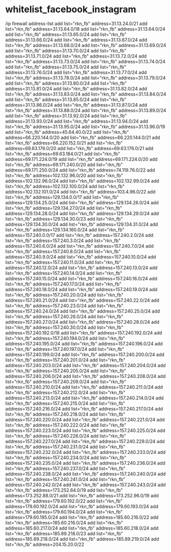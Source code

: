 # whitelist_facebook_instagram

/ip firewall address-list
add list="rkn_fb" address=31.13.24.0/21
add list="rkn_fb" address=31.13.64.0/18
add list="rkn_fb" address=31.13.64.0/24
add list="rkn_fb" address=31.13.65.0/24
add list="rkn_fb" address=31.13.66.0/24
add list="rkn_fb" address=31.13.67.0/24
add list="rkn_fb" address=31.13.68.0/24
add list="rkn_fb" address=31.13.69.0/24
add list="rkn_fb" address=31.13.70.0/24
add list="rkn_fb" address=31.13.71.0/24
add list="rkn_fb" address=31.13.72.0/24
add list="rkn_fb" address=31.13.73.0/24
add list="rkn_fb" address=31.13.74.0/24
add list="rkn_fb" address=31.13.75.0/24
add list="rkn_fb" address=31.13.76.0/24
add list="rkn_fb" address=31.13.77.0/24
add list="rkn_fb" address=31.13.78.0/24
add list="rkn_fb" address=31.13.79.0/24
add list="rkn_fb" address=31.13.80.0/24
add list="rkn_fb" address=31.13.81.0/24
add list="rkn_fb" address=31.13.82.0/24
add list="rkn_fb" address=31.13.83.0/24
add list="rkn_fb" address=31.13.84.0/24
add list="rkn_fb" address=31.13.85.0/24
add list="rkn_fb" address=31.13.86.0/24
add list="rkn_fb" address=31.13.87.0/24
add list="rkn_fb" address=31.13.88.0/24
add list="rkn_fb" address=31.13.89.0/24
add list="rkn_fb" address=31.13.92.0/24
add list="rkn_fb" address=31.13.93.0/24
add list="rkn_fb" address=31.13.94.0/24
add list="rkn_fb" address=31.13.95.0/24
add list="rkn_fb" address=31.13.96.0/19
add list="rkn_fb" address=45.64.40.0/22
add list="rkn_fb" address=66.220.144.0/20
add list="rkn_fb" address=66.220.144.0/21
add list="rkn_fb" address=66.220.152.0/21
add list="rkn_fb" address=69.63.176.0/20
add list="rkn_fb" address=69.63.176.0/21
add list="rkn_fb" address=69.63.184.0/21
add list="rkn_fb" address=69.171.224.0/19
add list="rkn_fb" address=69.171.224.0/20
add list="rkn_fb" address=69.171.240.0/20
add list="rkn_fb" address=69.171.250.0/24
add list="rkn_fb" address=74.119.76.0/22
add list="rkn_fb" address=102.132.96.0/20
add list="rkn_fb" address=102.132.96.0/24
add list="rkn_fb" address=102.132.99.0/24
add list="rkn_fb" address=102.132.100.0/24
add list="rkn_fb" address=102.132.101.0/24
add list="rkn_fb" address=103.4.96.0/22
add list="rkn_fb" address=129.134.0.0/17
add list="rkn_fb" address=129.134.25.0/24
add list="rkn_fb" address=129.134.26.0/24
add list="rkn_fb" address=129.134.27.0/24
add list="rkn_fb" address=129.134.28.0/24
add list="rkn_fb" address=129.134.29.0/24
add list="rkn_fb" address=129.134.30.0/23
add list="rkn_fb" address=129.134.30.0/24
add list="rkn_fb" address=129.134.31.0/24
add list="rkn_fb" address=129.134.160.0/24
add list="rkn_fb" address=157.240.0.0/17
add list="rkn_fb" address=157.240.2.0/24
add list="rkn_fb" address=157.240.3.0/24
add list="rkn_fb" address=157.240.6.0/24
add list="rkn_fb" address=157.240.7.0/24
add list="rkn_fb" address=157.240.8.0/24
add list="rkn_fb" address=157.240.9.0/24
add list="rkn_fb" address=157.240.10.0/24
add list="rkn_fb" address=157.240.11.0/24
add list="rkn_fb" address=157.240.12.0/24
add list="rkn_fb" address=157.240.13.0/24
add list="rkn_fb" address=157.240.14.0/24
add list="rkn_fb" address=157.240.15.0/24
add list="rkn_fb" address=157.240.16.0/24
add list="rkn_fb" address=157.240.17.0/24
add list="rkn_fb" address=157.240.18.0/24
add list="rkn_fb" address=157.240.19.0/24
add list="rkn_fb" address=157.240.20.0/24
add list="rkn_fb" address=157.240.21.0/24
add list="rkn_fb" address=157.240.22.0/24
add list="rkn_fb" address=157.240.23.0/24
add list="rkn_fb" address=157.240.24.0/24
add list="rkn_fb" address=157.240.25.0/24
add list="rkn_fb" address=157.240.26.0/24
add list="rkn_fb" address=157.240.27.0/24
add list="rkn_fb" address=157.240.28.0/24
add list="rkn_fb" address=157.240.30.0/24
add list="rkn_fb" address=157.240.192.0/18
add list="rkn_fb" address=157.240.192.0/24
add list="rkn_fb" address=157.240.194.0/24
add list="rkn_fb" address=157.240.195.0/24
add list="rkn_fb" address=157.240.196.0/24
add list="rkn_fb" address=157.240.197.0/24
add list="rkn_fb" address=157.240.199.0/24
add list="rkn_fb" address=157.240.200.0/24
add list="rkn_fb" address=157.240.201.0/24
add list="rkn_fb" address=157.240.203.0/24
add list="rkn_fb" address=157.240.204.0/24
add list="rkn_fb" address=157.240.205.0/24
add list="rkn_fb" address=157.240.206.0/24
add list="rkn_fb" address=157.240.208.0/24
add list="rkn_fb" address=157.240.209.0/24
add list="rkn_fb" address=157.240.210.0/24
add list="rkn_fb" address=157.240.211.0/24
add list="rkn_fb" address=157.240.212.0/24
add list="rkn_fb" address=157.240.213.0/24
add list="rkn_fb" address=157.240.214.0/24
add list="rkn_fb" address=157.240.215.0/24
add list="rkn_fb" address=157.240.216.0/24
add list="rkn_fb" address=157.240.217.0/24
add list="rkn_fb" address=157.240.218.0/24
add list="rkn_fb" address=157.240.220.0/24
add list="rkn_fb" address=157.240.221.0/24
add list="rkn_fb" address=157.240.222.0/24
add list="rkn_fb" address=157.240.223.0/24
add list="rkn_fb" address=157.240.225.0/24
add list="rkn_fb" address=157.240.226.0/24
add list="rkn_fb" address=157.240.227.0/24
add list="rkn_fb" address=157.240.229.0/24
add list="rkn_fb" address=157.240.231.0/24
add list="rkn_fb" address=157.240.232.0/24
add list="rkn_fb" address=157.240.233.0/24
add list="rkn_fb" address=157.240.234.0/24
add list="rkn_fb" address=157.240.235.0/24
add list="rkn_fb" address=157.240.236.0/24
add list="rkn_fb" address=157.240.237.0/24
add list="rkn_fb" address=157.240.238.0/24
add list="rkn_fb" address=157.240.240.0/24
add list="rkn_fb" address=157.240.241.0/24
add list="rkn_fb" address=157.240.242.0/24
add list="rkn_fb" address=157.240.243.0/24
add list="rkn_fb" address=173.252.64.0/19
add list="rkn_fb" address=173.252.88.0/21
add list="rkn_fb" address=173.252.96.0/19
add list="rkn_fb" address=179.60.192.0/22
add list="rkn_fb" address=179.60.192.0/24
add list="rkn_fb" address=179.60.193.0/24
add list="rkn_fb" address=179.60.194.0/24
add list="rkn_fb" address=179.60.195.0/24
add list="rkn_fb" address=185.60.216.0/22
add list="rkn_fb" address=185.60.216.0/24
add list="rkn_fb" address=185.60.217.0/24
add list="rkn_fb" address=185.60.218.0/24
add list="rkn_fb" address=185.89.218.0/23
add list="rkn_fb" address=185.89.218.0/24
add list="rkn_fb" address=185.89.219.0/24
add list="rkn_fb" address=204.15.20.0/22
